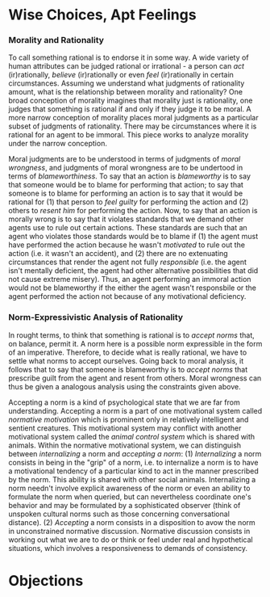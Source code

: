 # Wise Choices, Apt Feelings

### Morality and Rationality

To call something rational is to endorse it in some way. A wide variety of human attributes can be judged rational or irrational - a person can *act* (ir)rationally, *believe* (ir)rationally or even *feel* (ir)rationally in certain circumstances. Assuming we understand what judgments of rationality amount, what is the relationship between morality and rationality? One broad conception of morality imagines that morality just is rationality, one judges that something is rational if and only if they judge it to be moral. A more narrow conception of morality places moral judgments as a particular subset of judgments of rationality. There may be circumstances where it is rational for an agent to be immoral. This piece works to analyze morality under the narrow conception.

Moral judgments are to be understood in terms of judgments of *moral wrongness*, and judgments of moral wrongness are to be undertood in terms of *blameworthiness*. To say that an action is *blameworthy* is to say that someone would be to blame for performing that action; to say that someone is to blame for performing an action is to say that it would be rational for (1) that person to *feel guilty* for performing the action and (2) others to *resent him* for performing the action. Now, to say that an action is morally wrong is to say that it violates standards that we demand other agents use to rule out certain actions. These standards are such that an agent who violates those standards would be to blame if (1) the agent must have performed the action because he wasn't *motivated* to rule out the action (i.e. it wasn't an accident), and (2) there are no extenuating circumstances that render the agent not fully *responsible* (i.e. the agent isn't mentally deficient, the agent had other alternative possibilities that did not cause extreme misery). Thus, an agent performing an immoral action would not be blameworthy if the either the agent wasn't responsbile or the agent performed the action not because of any motivational deficiency.

### Norm-Expressivistic Analysis of Rationality

In rought terms, to think that something is rational is to *accept norms* that, on balance, permit it. A norm here is a possible norm expressible in the form of an imperative. Therefore, to decide what is really rational, we have to settle what norms to accept ourselves. Going back to moral analysis, it follows that to say that someone is blameworthy is to *accept norms* that prescribe guilt from the agent and resent from others. Moral wrongness can thus be given a analogous analysis using the constraints given above.

Accepting a norm is a kind of psychological state that we are far from understanding. Accepting a norm is a part of one motivational system called *normative motivation* which is prominent only in relatively intelligent and sentient creatures. This motivational system may conflict with another motivational system called the *animal control system* which is shared with animals. Within the normative motivational system, we can distinguish between *internalizing* a norm and *accepting a norm*: (1) *Internalizing* a norm consists in being in the "grip" of a norm, i.e. to internalize a norm is to have a motivational tendency of a particular kind to act in the manner prescribed by the norm. This ability is shared with other social animals. Internalizing a norm needn't involve explicit awareness of the norm or even an ability to formulate the norm when queried, but can nevertheless coordinate one's behavior and may be formulated by a sophisticated observer (think of unspoken cultural norms such as those concerning conversational distance). (2) *Accepting* a norm consists in a disposition to avow the norm in unconstrained normative discussion. Normative discussion consists in working out what we are to do or think or feel under real and hypothetical situations, which involves a responsiveness to demands of consistency.

# Objections